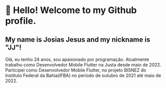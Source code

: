# 👋 Hello! Welcome to my Github profile.
## My name is Josias Jesus and my nickname is "JJ"!
Olá, eu tenho 24 anos, sou apaixonado por programação.
Atualmente trabalho como Desenvolvedor Mobile Flutter na Justa desde maio de 2022.
Participei como Desenvolvedor Mobile Flutter, no projeto BISNEZ do Instituto Federal da Bahia(IFBA) no período de outubro de 2021 até maio de 2022.
<!--
**Joh-Jesus/Joh-Jesus** is a ✨ _special_ ✨ repository because its `README.md` (this file) appears on your GitHub profile.

Here are some ideas to get you started:

- 🔭 I’m currently working on ...
- 🌱 I’m currently learning ...
- 👯 I’m looking to collaborate on ...
- 🤔 I’m looking for help with ...
- 💬 Ask me about ...
- 📫 How to reach me: ...
- 😄 Pronouns: ...
- ⚡ Fun fact: ...
-->
